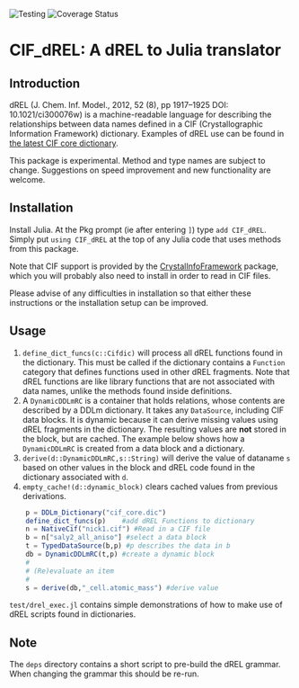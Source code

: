 ![Testing](https://github.com/jamesrhester/CIF_dREL.jl/workflows/Run%20tests/badge.svg)
![Coverage Status](https://coveralls.io/repos/github/jamesrhester/CIF_dREL.jl/badge.svg?branch=master)
# CIF_dREL: A dREL to Julia translator

## Introduction

dREL (J. Chem. Inf. Model., 2012, 52 (8), pp 1917–1925
DOI: 10.1021/ci300076w) is a machine-readable language for describing the
relationships between data names defined in a CIF (Crystallographic
Information Framework) dictionary.  Examples of dREL
use can be found in 
[the latest CIF core dictionary](https://github.com/COMCIFS/cif_core/cif_core.dic).

This package is experimental.  Method and type names are subject to
change. Suggestions on speed improvement and new functionality
are welcome.

## Installation

Install Julia.  At the Pkg prompt (ie after entering `]`) type
`add CIF_dREL`.  Simply put `using CIF_dREL` at the top of any
Julia code that uses methods from this package.

Note that CIF support is provided by the [CrystalInfoFramework](https://github.com/jamesrhester/CrystalInfoFramework.jl) package, which you will probably also need to install in order to read in CIF
files.

Please advise of any difficulties in installation so that either these
instructions or the installation setup can be improved.

## Usage

1. ``define_dict_funcs(c::Cifdic)`` will
process all dREL functions found in the dictionary. This must be
called if the dictionary contains a ``Function`` category that
defines functions used in other dREL fragments.
Note that dREL functions are like library functions
that are not associated with data names, unlike the methods found 
inside definitions.
2. A ``DynamicDDLmRC`` is a container that holds relations, whose
contents are described by a DDLm dictionary. It takes any ``DataSource``,
including CIF data blocks. It is dynamic because it can derive missing
values using dREL fragments in the dictionary. The resulting values are **not**
stored in the block, but are cached. The example below shows how a ``DynamicDDLmRC``
is created from a data block and a dictionary.
3. ``derive(d::DynamicDDLmRC,s::String)`` will derive the value of dataname
``s`` based on other values in the block and dREL code found in the dictionary
associated with ``d``.
4. ``empty_cache!(d::dynamic_block)`` clears cached values from previous
derivations.

```julia
    p = DDLm_Dictionary("cif_core.dic")
    define_dict_funcs(p)    #add dREL Functions to dictionary
    n = NativeCif("nick1.cif") #Read in a CIF file
    b = n["saly2_all_aniso"] #select a data block
    t = TypedDataSource(b,p) #p describes the data in b
    db = DynamicDDLmRC(t,p) #create a dynamic block
    # 
    # (Re)evaluate an item
    #
    s = derive(db,"_cell.atomic_mass") #derive value
```

``test/drel_exec.jl`` contains simple demonstrations of how to
make use of dREL scripts found in dictionaries.

## Note

The `deps` directory contains a short script to pre-build the dREL grammar. When
changing the grammar this should be re-run.
